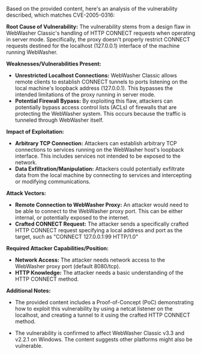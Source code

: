 Based on the provided content, here's an analysis of the vulnerability described, which matches CVE-2005-0316:

**Root Cause of Vulnerability:**
The vulnerability stems from a design flaw in WebWasher Classic's handling of HTTP CONNECT requests when operating in server mode. Specifically, the proxy doesn't properly restrict CONNECT requests destined for the localhost (127.0.0.1) interface of the machine running WebWasher.

**Weaknesses/Vulnerabilities Present:**
- **Unrestricted Localhost Connections:** WebWasher Classic allows remote clients to establish CONNECT tunnels to ports listening on the local machine's loopback address (127.0.0.1). This bypasses the intended limitations of the proxy running in server mode.
- **Potential Firewall Bypass:** By exploiting this flaw, attackers can potentially bypass access control lists (ACLs) of firewalls that are protecting the WebWasher system. This occurs because the traffic is tunneled through WebWasher itself.

**Impact of Exploitation:**
- **Arbitrary TCP Connection:** Attackers can establish arbitrary TCP connections to services running on the WebWasher host's loopback interface. This includes services not intended to be exposed to the network.
- **Data Exfiltration/Manipulation:** Attackers could potentially exfiltrate data from the local machine by connecting to services and intercepting or modifying communications.

**Attack Vectors:**
- **Remote Connection to WebWasher Proxy:** An attacker would need to be able to connect to the WebWasher proxy port. This can be either internal, or potentially exposed to the internet.
- **Crafted CONNECT Request:** The attacker sends a specifically crafted HTTP CONNECT request specifying a local address and port as the target, such as "CONNECT 127.0.0.1:99 HTTP/1.0"

**Required Attacker Capabilities/Position:**
- **Network Access:** The attacker needs network access to the WebWasher proxy port (default 8080/tcp).
- **HTTP Knowledge:** The attacker needs a basic understanding of the HTTP CONNECT method.

**Additional Notes:**

- The provided content includes a Proof-of-Concept (PoC) demonstrating how to exploit this vulnerability by using a netcat listener on the localhost, and creating a tunnel to it using the crafted HTTP CONNECT method.

- The vulnerability is confirmed to affect WebWasher Classic v3.3 and v2.2.1 on Windows. The content suggests other platforms might also be vulnerable.